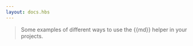 ```yaml
---
layout: docs.hbs
---
```

> Some examples of different ways to use the \{{md}} helper in your projects.
